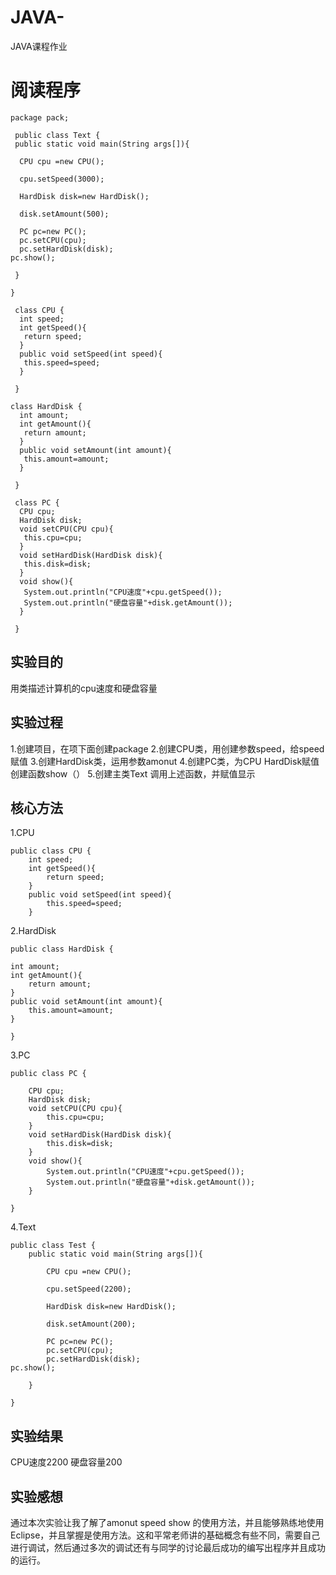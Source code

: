 # JAVA-
JAVA课程作业

# 阅读程序
```
package pack;

 public class Text {
 public static void main(String args[]){
  
  CPU cpu =new CPU();
  
  cpu.setSpeed(3000);
  
  HardDisk disk=new HardDisk();
  
  disk.setAmount(500);
  
  PC pc=new PC();
  pc.setCPU(cpu);
  pc.setHardDisk(disk);
pc.show();
  
 }

}
 
 class CPU {
  int speed;
  int getSpeed(){
   return speed;
  }
  public void setSpeed(int speed){
   this.speed=speed;
  }

 }
 
class HardDisk {
  int amount;
  int getAmount(){
   return amount;
  }
  public void setAmount(int amount){
   this.amount=amount;
  }

 }
 
 class PC {
  CPU cpu;
  HardDisk disk;
  void setCPU(CPU cpu){
   this.cpu=cpu;
  }
  void setHardDisk(HardDisk disk){
   this.disk=disk; 
  }
  void show(){
   System.out.println("CPU速度"+cpu.getSpeed());
   System.out.println("硬盘容量"+disk.getAmount());
  }

 }
 ```
## 实验目的
用类描述计算机的cpu速度和硬盘容量

## 实验过程
1.创建项目，在项下面创建package
2.创建CPU类，用创建参数speed，给speed赋值
3.创建HardDisk类，运用参数amonut
4.创建PC类，为CPU HardDisk赋值创建函数show（）
5.创建主类Text 调用上述函数，并赋值显示

## 核心方法
1.CPU
```
public class CPU {
	int speed;
	int getSpeed(){
		return speed;
	}
	public void setSpeed(int speed){
		this.speed=speed;
	}
```

2.HardDisk
```
public class HardDisk {

int amount;
int getAmount(){
	return amount;
}
public void setAmount(int amount){
	this.amount=amount;
}

}
```
3.PC
```
public class PC {

	CPU cpu;
	HardDisk disk;
	void setCPU(CPU cpu){
		this.cpu=cpu;
	}
	void setHardDisk(HardDisk disk){
		this.disk=disk;	
	}
	void show(){
		System.out.println("CPU速度"+cpu.getSpeed());
		System.out.println("硬盘容量"+disk.getAmount());
	}

}
```
4.Text
```
public class Test {
	public static void main(String args[]){
		
		CPU cpu =new CPU();
		
		cpu.setSpeed(2200);
		
		HardDisk disk=new HardDisk();
		
		disk.setAmount(200);
		
		PC pc=new PC();
		pc.setCPU(cpu);
		pc.setHardDisk(disk);
pc.show();
		
	}

}
```
## 实验结果
CPU速度2200
硬盘容量200

## 实验感想
通过本次实验让我了解了amonut  speed show 的使用方法，并且能够熟练地使用Eclipse，并且掌握是使用方法。这和平常老师讲的基础概念有些不同，需要自己进行调试，然后通过多次的调试还有与同学的讨论最后成功的编写出程序并且成功的运行。

